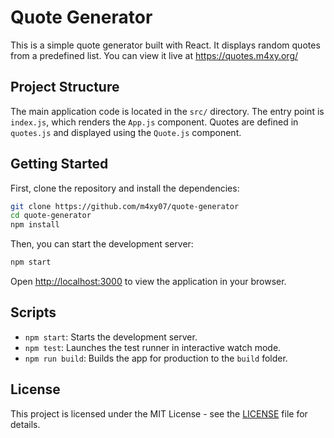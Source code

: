 # Quote Generator

This is a simple quote generator built with React. It displays random quotes from a predefined list.
You can view it live at https://quotes.m4xy.org/

## Project Structure

The main application code is located in the `src/` directory. The entry point is `index.js`, which renders the `App.js` component. Quotes are defined in `quotes.js` and displayed using the `Quote.js` component.

## Getting Started

First, clone the repository and install the dependencies:

```sh
git clone https://github.com/m4xy07/quote-generator
cd quote-generator
npm install
```

Then, you can start the development server:

```sh
npm start
```

Open [http://localhost:3000](http://localhost:3000) to view the application in your browser.

## Scripts

- `npm start`: Starts the development server.
- `npm test`: Launches the test runner in interactive watch mode.
- `npm run build`: Builds the app for production to the `build` folder.

## License

This project is licensed under the MIT License - see the [LICENSE](LICENSE) file for details.
